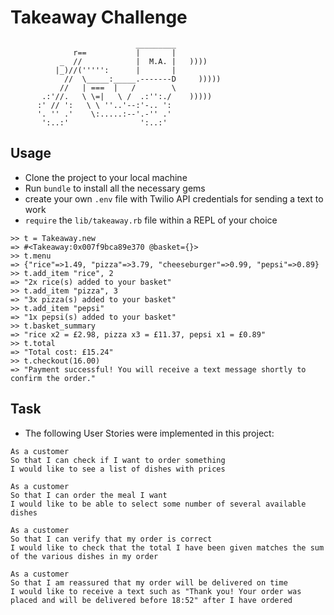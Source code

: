 Takeaway Challenge
==================

```
                            _________
              r==           |       |
           _  //            |  M.A. |   ))))
          |_)//(''''':      |       |
            //  \_____:_____.-------D     )))))
           //   | ===  |   /        \
       .:'//.   \ \=|   \ /  .:'':./    )))))
      :' // ':   \ \ ''..'--:'-.. ':
      '. '' .'    \:.....:--'.-'' .'
       ':..:'                ':..:'

 ```


Usage
-----

* Clone the project to your local machine
* Run `bundle` to install all the necessary gems
* create your own `.env` file with Twilio API credentials for sending a text to work
* `require` the `lib/takeaway.rb` file within a REPL of your choice

```
>> t = Takeaway.new
=> #<Takeaway:0x007f9bca89e370 @basket={}>
>> t.menu
=> {"rice"=>1.49, "pizza"=>3.79, "cheeseburger"=>0.99, "pepsi"=>0.89}
>> t.add_item "rice", 2
=> "2x rice(s) added to your basket"
>> t.add_item "pizza", 3
=> "3x pizza(s) added to your basket"
>> t.add_item "pepsi"
=> "1x pepsi(s) added to your basket"
>> t.basket_summary
=> "rice x2 = £2.98, pizza x3 = £11.37, pepsi x1 = £0.89"
>> t.total
=> "Total cost: £15.24"
>> t.checkout(16.00)
=> "Payment successful! You will receive a text message shortly to confirm the order."

```

Task
-----

* The following User Stories were implemented in this project:

```
As a customer
So that I can check if I want to order something
I would like to see a list of dishes with prices

As a customer
So that I can order the meal I want
I would like to be able to select some number of several available dishes

As a customer
So that I can verify that my order is correct
I would like to check that the total I have been given matches the sum of the various dishes in my order

As a customer
So that I am reassured that my order will be delivered on time
I would like to receive a text such as "Thank you! Your order was placed and will be delivered before 18:52" after I have ordered
```
